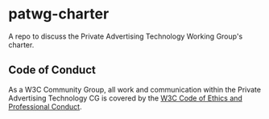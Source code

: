 # patwg-charter
A repo to discuss the Private Advertising Technology Working Group's charter.

## Code of Conduct

As a W3C Community Group, all work and communication within the Private
Advertising Technology CG is covered by the
[W3C Code of Ethics and Professional Conduct](https://www.w3.org/Consortium/cepc/).
